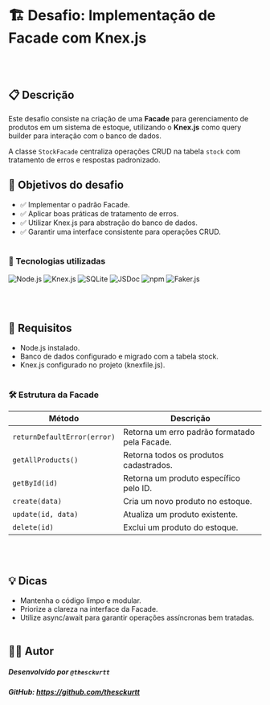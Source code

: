 # 🏗️ Desafio: Implementação de Facade com Knex.js
<br><br>
## 📋  Descrição

Este desafio consiste na criação de uma **Facade** para gerenciamento de produtos em um sistema de estoque, utilizando o **Knex.js** como query builder para interação com o banco de dados.

A classe `StockFacade` centraliza operações CRUD na tabela `stock` com tratamento de erros e respostas padronizado.

## 🎯 Objetivos do desafio

- ✅ Implementar o padrão Facade.
- ✅ Aplicar boas práticas de tratamento de erros.
- ✅  Utilizar Knex.js para abstração do banco de dados.
- ✅ Garantir uma interface consistente para operações CRUD.
<br><br>
### 🚀 Tecnologias utilizadas
![Node.js](https://img.shields.io/badge/Node.js-339933?style=for-the-badge&logo=nodedotjs&logoColor=white)
![Knex.js](https://img.shields.io/badge/Knex.js-000000?style=for-the-badge&logo=knex&logoColor=white)
![SQLite](https://img.shields.io/badge/SQLite-003B57?style=for-the-badge&logo=sqlite&logoColor=white)
![JSDoc](https://img.shields.io/badge/JSDoc-43853d?logo=jsdoc&logoColor=white&style=for-the-badge)
![npm](https://img.shields.io/badge/npm-CB3837?logo=npm&logoColor=white&style=for-the-badge)
![Faker.js](https://img.shields.io/badge/Faker.js-03dffc?logo=faker&logoColor=white&style=for-the-badge)

<br><br>
## 📝 Requisitos
- Node.js instalado.
- Banco de dados configurado e migrado com a tabela stock.
- Knex.js configurado no projeto (knexfile.js).
<br><br>
### 🛠️ Estrutura da Facade

|Método|	Descrição
|--|--|
`returnDefaultError(error)` |	Retorna um erro padrão formatado pela Facade.
`getAllProducts()` |	Retorna todos os produtos cadastrados.
`getById(id)`	| Retorna um produto específico pelo ID.
`create(data)` |	Cria um novo produto no estoque.
`update(id, data)` |	Atualiza um produto existente.
`delete(id)` |	Exclui um produto do estoque.

<br><br>

## 💡 Dicas
- Mantenha o código limpo e modular.
- Priorize a clareza na interface da Facade.
- Utilize async/await para garantir operações assíncronas bem tratadas.
<br><br>
## 🧑‍💻 Autor

##### Desenvolvido por `@thesckurtt`
##### GitHub: https://github.com/thesckurtt
